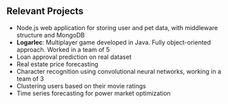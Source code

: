 ## Relevant Projects
- Node.js web application for storing user and pet data, with middleware structure and MongoDB
- **Logarlec**: Multiplayer game developed in Java. Fully object-oriented approach. Worked in a team of 5
- Loan approval prediction on real dataset
- Real estate price forecasting
- Character recognition using convolutional neural networks, working in a team of 3
- Clustering users based on their movie ratings
- Time series forecasting for power market optimization